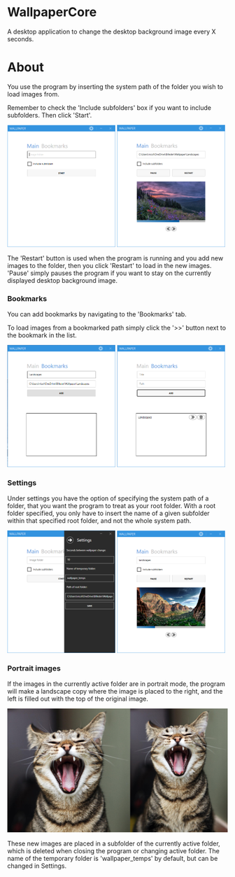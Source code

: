 # WallpaperCore
A desktop application to change the desktop background image every X seconds.

# About

You use the program by inserting the system path of the folder you wish to load images from. 

Remember to check the 'Include subfolders' box if you want to include subfolders. Then click 'Start'.

<p float="left">
  <img src="https://github.com/Boenne/WallpaperCore/blob/main/readme_images/program.png" width="49%" />
  <img src="https://github.com/Boenne/WallpaperCore/blob/main/readme_images/program_running.png" width="49%" /> 
</p>

The 'Restart' button is used when the program is running and you add new images to the folder, 
then you click 'Restart' to load in the new images.
'Pause' simply pauses the program if you want to stay on the currently displayed desktop background image.

<h3>Bookmarks</h3>

You can add bookmarks by navigating to the 'Bookmarks' tab.

To load images from a bookmarked path simply click the '>>' button next to the bookmark in the list.

<p float="left">
  <img src="https://github.com/Boenne/WallpaperCore/blob/main/readme_images/program_bookmarks_add.png" width="49%" />
  <img src="https://github.com/Boenne/WallpaperCore/blob/main/readme_images/program_bookmarks_actions.png" width="49%" /> 
</p>

<h3>Settings</h3>

Under settings you have the option of specifying the system path of a folder, that you want the program to treat as your root folder.
With a root folder specified, you only have to insert the name of a given subfolder within that specified root folder, and not the whole system path.

<p float="left">
  <img src="https://github.com/Boenne/WallpaperCore/blob/main/readme_images/program_settings_rootfolder.png" width="49%" />
  <img src="https://github.com/Boenne/WallpaperCore/blob/main/readme_images/program_running_rootfolder.png" width="49%" /> 
</p>

<h3>Portrait images</h3>

If the images in the currently active folder are in portrait mode, the program will make a landscape copy where the image is placed to the right,
and the left is filled out with the top of the original image.

![alt tag](https://github.com/Boenne/Wallpaper/blob/master/readme_images/portrait_background.jpg)

These new images are placed in a subfolder of the currently active folder, which is deleted when closing the program or changing active folder. 
The name of the temporary folder is 'wallpaper_temps' by default, but can be changed in Settings.
